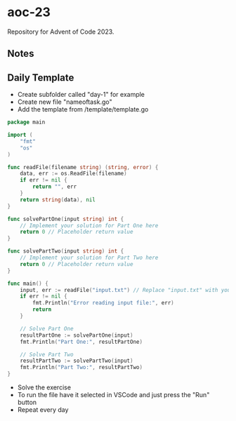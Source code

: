 # aoc-23
Repository for Advent of Code 2023.

## Notes

## Daily Template

- Create subfolder called "day-1" for example
- Create new file "nameoftask.go"
- Add the template from /template/template.go

```go
package main

import (
	"fmt"
	"os"
)

func readFile(filename string) (string, error) {
	data, err := os.ReadFile(filename)
	if err != nil {
		return "", err
	}
	return string(data), nil
}

func solvePartOne(input string) int {
	// Implement your solution for Part One here
	return 0 // Placeholder return value
}

func solvePartTwo(input string) int {
	// Implement your solution for Part Two here
	return 0 // Placeholder return value
}

func main() {
	input, err := readFile("input.txt") // Replace "input.txt" with your input file
	if err != nil {
		fmt.Println("Error reading input file:", err)
		return
	}

	// Solve Part One
	resultPartOne := solvePartOne(input)
	fmt.Println("Part One:", resultPartOne)

	// Solve Part Two
	resultPartTwo := solvePartTwo(input)
	fmt.Println("Part Two:", resultPartTwo)
}
```

- Solve the exercise
- To run the file have it selected in VSCode and just press the "Run" button
- Repeat every day
